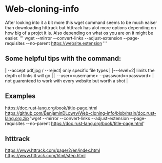 # Web-cloning-info

After looking into it a bit more this wget command seems to be much eaiser than downloading htttrack but htttrack has alot more options depending on how big of a projct it is.  Also depending on what os you are on it might be easier. 
'''
wget --mirror --convert-links --adjust-extension --page-requisites --no-parent <https://website.estension>
'''
## Some helpful tips with the command: 

| --accept pdf,jpg / --reject| only specific file types |
|---level=2| limits the depth of links it will go |
| --user=\<username\> --password=\<password\> | not guarenteed to work with every website but worth a shot |

## Examples 
https://doc.rust-lang.org/book/title-page.html
https://github.com/BenjaminDLowry/Web-cloning-info/blob/main/doc.rust-lang.org.zip
'wget --mirror --convert-links --adjust-extension --page-requisites --no-parent https://doc.rust-lang.org/book/title-page.html'

## htttrack 

https://www.httrack.com/page/2/en/index.html
https://www.httrack.com/html/step.html
